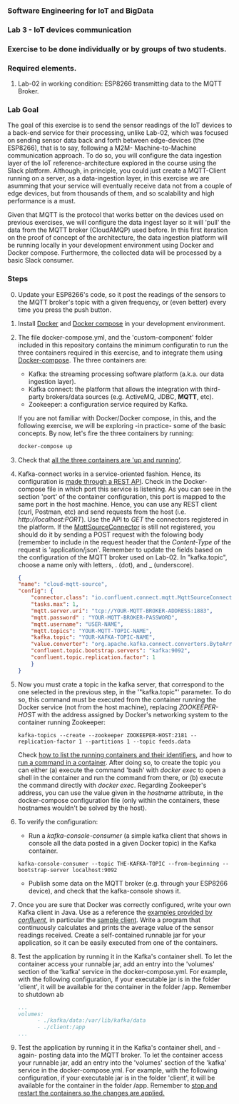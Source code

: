 ### Software Engineering for IoT and BigData

### Lab 3 - IoT devices communication

### Exercise to be done individually or by groups of two students.

### Required elements.

1. Lab-02 in working condition: ESP8266 transmitting data to the MQTT Broker.

### Lab Goal

The goal of this exercise is to send the sensor readings of the IoT devices to a back-end service for their processing, unlike Lab-02, which was focused on sending sensor data back and forth between edge-devices (the ESP8266), that is to say, following a M2M- Machine-to-Machine communication approach. To do so, you will configure the data ingestion layer of the IoT reference-architecture explored in the course using the Slack platform. Although, in principle, you could just create a MQTT-Client running on a server, as a data-ingestion layer, in this exercise we are asumming that your service will eventually receive data not from a couple of edge devices, but from thousands of them, and so scalability and high performance is a must. 

Given that MQTT is the protocol that works better on the devices used on previous exercises, we will configure the data ingest layer so it will 'pull' the data from the MQTT broker (CloudAMQP) used before. In this first iteration on the proof of concept of the architecture, the data ingestion platform will be running locally in your development environment using Docker and Docker compose. Furthermore, the collected data will be processed by a basic Slack consumer. 

### Steps

0. Update your ESP8266's code, so it post the readings of the sensors to the MQTT broker's topic with a given frequency, or (even better) every time you press the push button.

1. Install [Docker](https://docs.docker.com/get-docker/) and [Docker compose](https://docs.docker.com/compose/install/) in your development environment.

2. The file docker-compose.yml, and the 'custom-component' folder included in this repository contains the minimum configuratin to run the three containers required in this exercise, and to integrate them using [Docker-compose](https://docs.docker.com/compose/). The three containers are:
	- Kafka: the streaming processing software platform (a.k.a. our data ingestion layer).
	- Kafka connect: the platform that allows the integration with third-party brokers/data sources (e.g. ActiveMQ, JDBC, **MQTT**, etc).
	- Zookeeper: a configuration service required by Kafka.

	If you are not familiar with Docker/Docker compose, in this, and the following exercise, we will be exploring -in practice- some of the basic concepts. By now, let's fire the three containers by running:

	```bash
	docker-compose up
	```

3. Check that [all the three containers are 'up and running'](https://docs.docker.com/engine/reference/commandline/ps/). 

4. Kafka-connect works in a service-oriented fashion. Hence, its configuration is [made through a REST API](https://docs.confluent.io/current/connect/references/restapi.html). Check in the Docker-compose file in which port this service is listening. As you can see in the section 'port' of the container configuration, this port is mapped to the same port in the host machine. Hence, you can use any REST client (curl, Postman, etc) and send requests from the host (i.e. *http://localhost:PORT*). Use the API to *GET* the connectors registered in the platform.
If the [MqttSourceConnector](https://docs.confluent.io/current/connect/kafka-connect-mqtt/mqtt-source-connector/index.html) is still not registered, you should do it by sending a POST request with the folowing body (remember to include in the request header that the *Content-Type* of the request is 'application/json'. Remember to update the fields based on the configuration of the MQTT broker used on Lab-02. In "kafka.topic", choose a name only with letters, . (dot), and _ (underscore).

	```json
	{
    "name": "cloud-mqtt-source",
    "config": {
        "connector.class": "io.confluent.connect.mqtt.MqttSourceConnector",
        "tasks.max": 1,
        "mqtt.server.uri": "tcp://YOUR-MQTT-BROKER-ADDRESS:1883",
        "mqtt.password" : "YOUR-MQTT-BROKER-PASSWORD",
        "mqtt.username": "USER-NAME",
        "mqtt.topics": "YOUR-MQTT-TOPIC-NAME",
        "kafka.topic": "YOUR-KAFKA-TOPIC-NAME",
        "value.converter": "org.apache.kafka.connect.converters.ByteArrayConverter",
        "confluent.topic.bootstrap.servers": "kafka:9092",
        "confluent.topic.replication.factor": 1
	    }
	}
	```

7. Now you must crate a topic in the kafka server, that correspond to the one selected in the previous step, in the '"kafka.topic"' parameter. To do so, this command must be executed from the container running the Docker service (not from the host machine), replacing *ZOOKEEPER-HOST* with the address assigned by Docker's networking system to the container running Zookeeper:

	```
	kafka-topics --create --zookeeper ZOOKEEPER-HOST:2181 --replication-factor 1 --partitions 1 --topic feeds.data
	```

	Check [how to list the running containers and their identifiers](https://docs.docker.com/engine/reference/commandline/ps/), and how to [run a command in a container](https://docs.docker.com/engine/reference/commandline/exec/). After doing so, to create the topic you can either (a) execute the command 'bash' with *docker exec* to open a shell in the container and run the command from there, or (b) execute the command directly with *docker exec*. Regarding Zookeeper's address, you can use the value given in the *hostname* attribute, in the docker-compose configuration file (only within the containers, these hostnames wouldn't be solved by the host).


8. To verify the configuration:
	-  Run a *kafka-console-consumer* (a simple kafka client that shows in console all the data posted in a given Docker topic) in the Kafka container.
	```
	kafka-console-consumer --topic THE-KAFKA-TOPIC --from-beginning --bootstrap-server localhost:9092
	```
	- Publish some data on the MQTT broker (e.g. through your ESP8266 device), and check that the kafka-console shows it.


9. Once you are sure that Docker was correctly configured, write your own Kafka client in Java. Use as a reference the [examples provided by *confluent*](https://docs.confluent.io/current/tutorials/examples/clients/docs/java.html#client-examples-java), in particular the [sample client](https://github.com/confluentinc/examples/blob/6.0.0-post/clients/cloud/java/src/main/java/io/confluent/examples/clients/cloud/ConsumerExample.java). Write a program that continuously calculates and prints the average value of the sensor readings received. Create a self-contained runnable jar for your application, so it can be easily executed from one of the containers.


10. Test the application by running it in the Kafka's container shell. To let the container access your runnable jar, add an entry into the 'volumes' section of the 'kafka' service in the docker-compose.yml. For example, with the following configuration, if your executable jar is in the folder 'client', it will be available for the container in the folder /app. Remember to shutdown ab

	```yml
	...
	volumes:
	      - ./kafka/data:/var/lib/kafka/data
	      - ./client:/app
	...
	```

10. Test the application by running it in the Kafka's container shell, and -again- posting data into the MQTT broker. To let the container access your runnable jar, add an entry into the 'volumes' section of the 'kafka' service in the docker-compose.yml. For example, with the following configuration, if your executable jar is in the folder 'client', it will be available for the container in the folder /app. Remember to [stop and restart the containers so the changes are applied.](https://docs.docker.com/compose/reference/)


